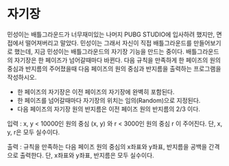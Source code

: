 # 자기장

민성이는 배틀그라운드가 너무재미있는 나머지 PUBG STUDIO에 입사하려 했지만, 면접에서 떨어져버리고 말았다.
민성이는 그래서 자신이 직접 배틀그라운드를 만들어보기로 했는데, 지금 민성이는 배틀그라운드의 자기장 기능을 만드는 중이다.
배틀그라운드의 자기장은 한 페이즈가 넘어갈때마다 바뀐다.
다음 규칙을 만족하게 한 페이즈의 원의 중심과 반지름의 주어졌을때 다음 페이즈의 원의 중심과 반지름을 출력하는 프로그램을 작성하시오.
- 한 페이즈의 자기장은 이전 페이즈의 자기장에 완벽히 포함된다.
- 한 페이즈를 넘어갈때마다 자기장의 위치는 임의(Random)으로 지정된다.
- 다음 페이즈의 자기장 원의 반지름은 이전 페이즈 원의 반지름의 2/3 이다.

입력 :
x, y < 10000인 원의 중심 (x, y) 와 r < 3000인 원의 중심 r 이 주어진다.
단, x, y, r은 모두 실수이다.

출력 :
규칙을 만족하는 다음 페이즈 원의 중심의 x좌표와 y좌표, 반지름을 공백을 간격으로 출력한다.
단, x좌표와 y좌표, 반지름은 모두 실수이다.
